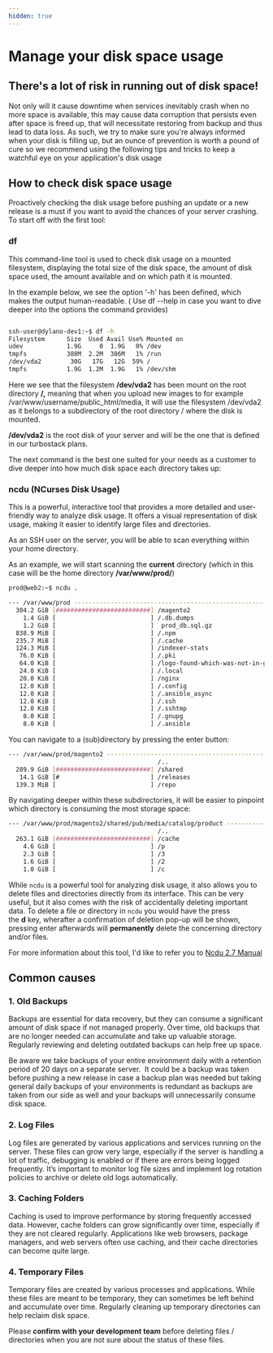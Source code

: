 ```yaml
---
hidden: true
---
```


# Manage your disk space usage

## There's a lot of risk in running out of disk space!

Not only will it cause downtime when services inevitably crash when no more space is available, this may cause data corruption that persists even after space is freed up, that will necessitate restoring from backup and thus lead to data loss. As such, we try to make sure you're always informed when your disk is filling up, but an ounce of prevention is worth a pound of cure so we recommend using the following tips and tricks to keep a watchful eye on your application's disk usage

## **How to check disk space usage**

Proactively checking the disk usage before pushing an update or a new release is a must if you want to avoid the chances of your server crashing. To start off with the first tool: 

### df

This command-line tool is used to check disk usage on a mounted filesystem, displaying the total size of the disk space, the amount of disk space used, the amount available and on which path it is mounted.

In the example below, we see the option '-h' has been defined, which makes the output human-readable. ( Use df --help in case you want to dive deeper into the options the command provides)

``` bash

ssh-user@dylano-dev1:~$ df -h
Filesystem      Size  Used Avail Use% Mounted on
udev            1.9G     0  1.9G   0% /dev
tmpfs           388M  2.2M  386M   1% /run
/dev/vda2        30G   17G   12G  59% /
tmpfs           1.9G  1.2M  1.9G   1% /dev/shm
```

Here we see that the filesystem **/dev/vda2** has been mount on the root directory **/,** meaning that when you upload new images to for example /var/www/username/public\_html/media, it will use the filesystem /dev/vda2 as it belongs to a subdirectory of the root directory / where the disk is mounted.

**/dev/vda2** is the root disk of your server and will be the one that is defined in our turbostack plans.

The next command is the best one suited for your needs as a customer to dive deeper into how much disk space each directory takes up:  

### **ncdu** (**NC**urses **D**isk **U**sage)

This is a powerful, interactive tool that provides a more detailed and user-friendly way to analyze disk usage. It offers a visual representation of disk usage, making it easier to identify large files and directories.

As an SSH user on the server, you will be able to scan everything within your home directory.

As an example, we will start scanning the **current** directory (which in this case will be the home directory **/var/www/prod/**)

``` bash
prod@web2:~$ ncdu .
```

``` bash
--- /var/www/prod -------------------------------------------------------------------------------------------------------------------------------------------------------------------------
  304.2 GiB [##########################] /magento2
    1.4 GiB [                          ] /.db.dumps
    1.2 GiB [                          ]  prod_db.sql.gz
  838.9 MiB [                          ] /.npm
  235.7 MiB [                          ] /.cache
  124.3 MiB [                          ] /indexer-stats
   76.0 KiB [                          ] /.pki
   64.0 KiB [                          ] /logo-found-which-was-not-in-git
   24.0 KiB [                          ] /.local
   20.0 KiB [                          ] /nginx
   12.0 KiB [                          ] /.config
   12.0 KiB [                          ] /.ansible_async
   12.0 KiB [                          ] /.ssh
   12.0 KiB [                          ] /.sshtmp
    8.0 KiB [                          ] /.gnupg
    8.0 KiB [                          ] /.ansible
```

You can navigate to a (sub)directory by pressing the enter button:

``` bash
--- /var/www/prod/magento2 ----------------------------------------------------------------------------------------------------------------------------------------------------------------
                                         /..
  289.9 GiB [##########################] /shared
   14.1 GiB [#                         ] /releases
  139.3 MiB [                          ] /repo
```

By navigating deeper within these subdirectories, it will be easier to pinpoint which directory is consuming the most storage space:

``` bash
--- /var/www/prod/magento2/shared/pub/media/catalog/product -------------------------------------------------------------------------------------------------------------------------------
                                         /..
  263.1 GiB [##########################] /cache
    4.6 GiB [                          ] /p
    2.3 GiB [                          ] /3
    1.6 GiB [                          ] /2
    1.0 GiB [                          ] /c
```

While `ncdu` is a powerful tool for analyzing disk usage, it also allows you to delete files and directories directly from its interface. This can be very useful, but it also comes with the risk of accidentally deleting important data.
To delete a file or directory in `ncdu` you would have the press the **d** key, wherafter a confirmation of deletion pop-up will be shown, pressing enter afterwards will **permanently** delete the concerning directory and/or files.

For more information about this tool, I'd like to refer you to [Ncdu 2.7 Manual](https://dev.yorhel.nl/ncdu/man)

## **Common causes**

### 1\. Old Backups

Backups are essential for data recovery, but they can consume a significant amount of disk space if not managed properly. Over time, old backups that are no longer needed can accumulate and take up valuable storage. Regularly reviewing and deleting outdated backups can help free up space. 

Be aware we take backups of your entire environment daily with a retention period of 20 days on a separate server.  It could be a backup was taken before pushing a new release in case a backup plan was needed but taking general daily backups of your environments is redundant as backups are taken from our side as well and your backups will unnecessarily consume disk space.

### 2\. Log Files

Log files are generated by various applications and services running on the server. These files can grow very large, especially if the server is handling a lot of traffic, debugging is enabled or if there are errors being logged frequently. It’s important to monitor log file sizes and implement log rotation policies to archive or delete old logs automatically. 

### 3\. Caching Folders

Caching is used to improve performance by storing frequently accessed data. However, cache folders can grow significantly over time, especially if they are not cleared regularly. Applications like web browsers, package managers, and web servers often use caching, and their cache directories can become quite large.

### 4\. Temporary Files

Temporary files are created by various processes and applications. While these files are meant to be temporary, they can sometimes be left behind and accumulate over time. Regularly cleaning up temporary directories can help reclaim disk space.

Please **confirm with your development team** before deleting files / directories when you are not sure about the status of these files.
